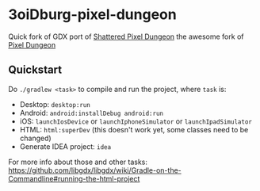 3oiDburg-pixel-dungeon
=================

Quick fork of GDX port of [Shattered Pixel Dungeon](https://github.com/00-Evan/shattered-pixel-dungeon) the awesome fork of [Pixel Dungeon](https://github.com/watabou/pixel-dungeon)

Quickstart
----------

Do `./gradlew <task>` to compile and run the project, where `task` is:

* Desktop: `desktop:run`
* Android: `android:installDebug android:run`
* iOS: `launchIosDevice` or `launchIphoneSimulator` or `launchIpadSimulator`
* HTML: `html:superDev` (this doesn't work yet, some classes need to be changed)
* Generate IDEA project: `idea`

For more info about those and other tasks: https://github.com/libgdx/libgdx/wiki/Gradle-on-the-Commandline#running-the-html-project
